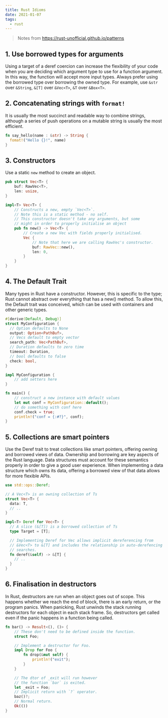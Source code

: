 ```yaml
---
title: Rust Idioms
date: 2021-01-07
tags:
  - rust
---
```


> Notes from https://rust-unofficial.github.io/patterns

## 1. Use borrowed types for arguments

Using a target of a deref coercion can increase the flexibility of your code when you are deciding which argument type to use for a function argument. In this way, the function will accept more input types. Always prefer using the borrowed type over borrowing the owned type. For example, use `&str` over `&String`, `&[T]` over `&Vec<T>`, `&T` over `&Box<T>`. 

## 2. Concatenating strings with `format!`

It is usually the most succinct and readable way to combine strings, although a series of push operations on a mutable string is usually the most efficient.

```rust
fn say_hello(name : &str) -> String {
  fomat!("Hello {}!", name)
}
```

## 3. Constructors

Use a static `new` method to create an object.

```rust
pub struct Vec<T> {
    buf: RawVec<T>,
    len: usize,
}

impl<T> Vec<T> {
    // Constructs a new, empty `Vec<T>`.
    // Note this is a static method - no self.
    // This constructor doesn't take any arguments, but some 
    // might in order to properly initialise an object
    pub fn new() -> Vec<T> {
        // Create a new Vec with fields properly initialised.
        Vec {
            // Note that here we are calling RawVec's constructor.
            buf: RawVec::new(),
            len: 0,
        }
    }
}
```

## 4. The Default Trait

Many types in Rust have a constructor. However, this is specific to the type; Rust cannot abstract over everything that has a new() method. To allow this, the Default trait was conceived, which can be used with containers and other generic types.

```rust
#[derive(Default, Debug)]
struct MyConfiguration {
  // Option defaults to None
  output: Option<PathBuf>,
  // Vecs default to empty vector
  search_path: Vec<PathBuf>,
  // Duration defaults to zero time
  timeout: Duration,
  // bool defaults to false
  check: bool,
}

impl MyConfiguration {
    // add setters here
}

fn main() {
    // construct a new instance with default values
    let mut conf = MyConfiguration::default();
    // do something with conf here
    conf.check = true;
    println!("conf = {:#?}", conf);
}
```

## 5. Collections are smart pointers

Use the Deref trait to treat collections like smart pointers, offering owning and borrowed views of data. Ownership and borrowing are key aspects of the Rust language. Data structures must account for these semantics properly in order to give a good user experience. When implementing a data structure which owns its data, offering a borrowed view of that data allows for more flexible APIs.

```rust
use std::ops::Deref;

// A Vec<T> is an owning collection of Ts
struct Vec<T> {
  data: T,
  // ..
}

impl<T> Deref for Vec<T> {
  // A slice (&[T]) is a borrowed collection of Ts
  type Target = [T];

  // Implementing Deref for Vec allows implicit dereferencing from 
  // &Vec<T> to &[T] and includes the relationship in auto-derefencing 
  // searches.
  fn deref(&self) -> &[T] {
    // ..
  }
}
```

## 6. Finalisation in destructors

In Rust, destructors are run when an object goes out of scope. This happens whether we reach the end of block, there is an early return, or the program panics. When panicking, Rust unwinds the stack running destructors for each object in each stack frame. So, destructors get called even if the panic happens in a function being called.

```rust
fn bar() -> Result<(), ()> {
    // These don't need to be defined inside the function.
    struct Foo;

    // Implement a destructor for Foo.
    impl Drop for Foo {
        fn drop(&mut self) {
            println!("exit");
        }
    }

    // The dtor of _exit will run however 
    // the function `bar` is exited.
    let _exit = Foo;
    // Implicit return with `?` operator.
    baz()?;
    // Normal return.
    Ok(())
}
```
